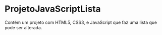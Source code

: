 # ProjetoJavaScriptLista
 Contém um projeto com HTML5, CSS3, e JavaScript que faz uma lista que pode ser alterada.
